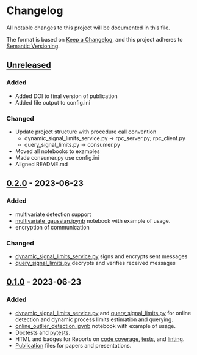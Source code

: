 # Changelog

All notable changes to this project will be documented in this file.

The format is based on [Keep a Changelog](https://keepachangelog.com/en/1.0.0/),
and this project adheres to [Semantic Versioning](https://semver.org/spec/v2.0.0.html).

## [Unreleased]

### Added

- Added DOI to final version of publication
- Added file output to config.ini

### Changed

- Update project structure with procedure call convention
  - dynamic_signal_limits_service.py &rarr; rpc_server.py; rpc_client.py
  - query_signal_limits.py &rarr; consumer.py
- Moved all notebooks to examples
- Made consumer.py use config.ini
- Aligned README.md

## [0.2.0] - 2023-06-23

### Added

- multivariate detection support
- [multivariate_gaussian.ipynb](https://github.com/tesla50hz/rpc_online_outlier_detection/blob/0.2.0/multivariate_gaussian.ipynb) notebook with example of usage.
- encryption of communication

### Changed

- [dynamic_signal_limits_service.py](https://github.com/tesla50hz/rpc_online_outlier_detection/blob/0.2.0/dynamic_signal_limits_service.py) signs and encrypts sent messages
- [query_signal_limits.py](https://github.com/tesla50hz/rpc_online_outlier_detection/blob/0.2.0/query_signal_limits.py) decrypts and verifies received messages

## [0.1.0] - 2023-06-23

### Added

- [dynamic_signal_limits_service.py](https://github.com/tesla50hz/rpc_online_outlier_detection/blob/0.1.0/dynamic_signal_limits_service.py)
and
[query_signal_limits.py](https://github.com/tesla50hz/rpc_online_outlier_detection/blob/0.1.0/query_signal_limits.py)
for online detection and dynamic process limits estimation and querying.
- [online_outlier_detection.ipynb](https://github.com/tesla50hz/rpc_online_outlier_detection/blob/0.1.0/online_outlier_detection.ipynb)
notebook with example of usage.
- Doctests and
[pytests](https://github.com/tesla50hz/rpc_online_outlier_detection/tree/0.1.0/tests).
- HTML and badges for Reports on
[code coverage](https://codecov.io/gh/tesla50hz/rpc_online_outlier_detection),
[tests](https://htmlpreview.github.io/?https://github.com/tesla50hz/rpc_online_outlier_detection/blob/0.1.0/reports/junit/report/index.html),
and
[linting](https://htmlpreview.github.io/?https://github.com/tesla50hz/rpc_online_outlier_detection/blob/0.1.0/reports/flake8/report/index.html).
- [Publication](https://github.com/tesla50hz/rpc_online_outlier_detection/tree/0.1.0/publications)
files for papers and presentations.

[unreleased]: https://github.com/tesla50hz/rpc_online_outlier_detection/compare/0.2.0...HEAD
[0.2.0]: https://github.com/tesla50hz/rpc_online_outlier_detection/compare/0.1.0...0.2.0
[0.1.0]: https://github.com/tesla50hz/rpc_online_outlier_detection/releases/tag/0.1.0releases/tag/0.1.0